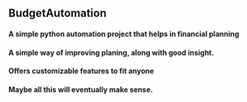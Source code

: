 ## BudgetAutomation
#### A simple python automation project that helps in financial planning 
#### A simple way of improving planing, along  with good insight.
#### Offers customizable features to fit anyone
#### Maybe all this will eventually make sense.
